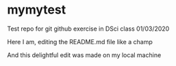 # mymytest
Test repo for git github exercise in DSci class 01/03/2020

Here I am, editing the README.md file like a champ

And this delightful edit was made on my local machine

